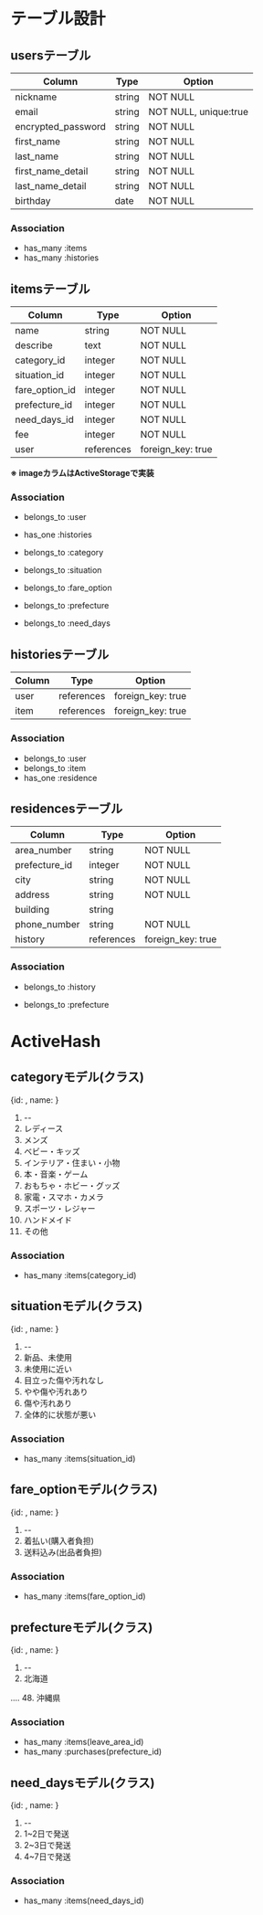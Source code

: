 # テーブル設計

## usersテーブル

| Column             | Type    | Option                |
| ------------------ | ------- | --------------------- |
| nickname           | string  | NOT NULL              |
| email              | string  | NOT NULL, unique:true |
| encrypted_password | string  | NOT NULL              |
| first_name         | string  | NOT NULL              |
| last_name          | string  | NOT NULL              |
| first_name_detail  | string  | NOT NULL              |
| last_name_detail   | string  | NOT NULL              |
| birthday           | date    | NOT NULL              |

### Association

- has_many :items
- has_many :histories

## itemsテーブル

| Column         | Type       | Option            |
| -------------- | ---------- | ----------------- |
| name           | string     | NOT NULL          |
| describe       | text       | NOT NULL          |
| category_id    | integer    | NOT NULL          |
| situation_id   | integer    | NOT NULL          |
| fare_option_id | integer    | NOT NULL          |
| prefecture_id  | integer    | NOT NULL          |
| need_days_id   | integer    | NOT NULL          |
| fee            | integer    | NOT NULL          |
| user           | references | foreign_key: true |

**※ imageカラムはActiveStorageで実装**

### Association

- belongs_to :user
- has_one :histories

- belongs_to :category
- belongs_to :situation
- belongs_to :fare_option
- belongs_to :prefecture
- belongs_to :need_days

## historiesテーブル

| Column    | Type       | Option            |
| --------- | ---------- | ----------------- |
| user      | references | foreign_key: true |
| item      | references | foreign_key: true |

### Association

- belongs_to :user
- belongs_to :item
- has_one :residence

## residencesテーブル

| Column        | Type       | Option            |
| ------------- | ---------- | ----------------- |
| area_number   | string     | NOT NULL          |
| prefecture_id | integer    | NOT NULL          |
| city          | string     | NOT NULL          |
| address       | string     | NOT NULL          |
| building      | string     |                   |
| phone_number  | string     | NOT NULL          |
| history       | references | foreign_key: true |


### Association

- belongs_to :history

- belongs_to :prefecture


# ActiveHash

## categoryモデル(クラス)

{id: , name: }

1. --
2. レディース
3. メンズ
4. ベビー・キッズ
5. インテリア・住まい・小物
6. 本・音楽・ゲーム
7. おもちゃ・ホビー・グッズ
8. 家電・スマホ・カメラ
9. スポーツ・レジャー
10. ハンドメイド
11. その他

### Association

- has_many :items(category_id)

## situationモデル(クラス)

{id: , name: }

1. --
2. 新品、未使用
3. 未使用に近い
4. 目立った傷や汚れなし
5. やや傷や汚れあり
6. 傷や汚れあり
7. 全体的に状態が悪い

### Association

- has_many :items(situation_id)

## fare_optionモデル(クラス)

{id: , name: }

1. --
2. 着払い(購入者負担)
3. 送料込み(出品者負担)

### Association

- has_many :items(fare_option_id)

## prefectureモデル(クラス)

{id: , name: }

1. --
2. 北海道

....
48. 沖縄県

### Association

- has_many :items(leave_area_id)
- has_many :purchases(prefecture_id)

## need_daysモデル(クラス)

{id: , name: }

1. --
2. 1~2日で発送
3. 2~3日で発送
4. 4~7日で発送

### Association

- has_many :items(need_days_id)
